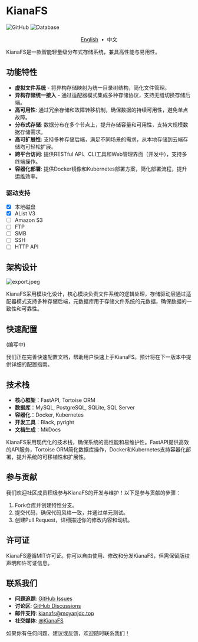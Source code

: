 # KianaFS

![GitHub](https://img.shields.io/github/license/moyan/kianafs)
![Database](https://img.shields.io/badge/database-PostgreSQL-blue)

<p align="center">
    <a href="README.md">English</a> &nbsp;&bull;&nbsp;
    <a>中文</a>
</p>

KianaFS是一款智能轻量级分布式存储系统，兼具高性能与易用性。

## 功能特性

- **虚拟文件系统** - 将异构存储映射为统一目录树结构，简化文件管理。
- **异构存储统一接入** - 通过适配器模式集成多种存储协议，支持无缝切换存储后端。
- **高可用性**: 通过冗余存储和故障转移机制，确保数据的持续可用性，避免单点故障。
- **分布式存储**: 数据分布在多个节点上，提升存储容量和可用性，支持大规模数据存储需求。
- **高可扩展性**: 支持多种存储后端，满足不同场景的需求，从本地存储到云端存储均可轻松扩展。
- **跨平台访问**: 提供RESTful API、CLI工具和Web管理界面（开发中），支持多终端操作。
- **容器化部署**: 提供Docker镜像和Kubernetes部署方案，简化部署流程，提升运维效率。

### 驱动支持
- [x] 本地磁盘
- [x] AList V3
- [ ] Amazon S3
- [ ] FTP
- [ ] SMB
- [ ] SSH
- [ ] HTTP API

## 架构设计

![export.jpeg](https://s2.loli.net/2025/03/08/DIjrNf3WRTF9uwP.jpg)

KianaFS采用模块化设计，核心模块负责文件系统的逻辑处理，存储驱动层通过适配器模式支持多种存储后端，元数据库用于存储文件系统的元数据，确保数据的一致性和可靠性。

## 快速配置

(编写中)

我们正在完善快速配置文档，帮助用户快速上手KianaFS。预计将在下一版本中提供详细的配置指南。

## 技术栈

- **核心框架**：FastAPI, Tortoise ORM
- **数据库**：MySQL, PostgreSQL, SQLite, SQL Server
- **容器化**：Docker, Kubernetes
- **开发工具**：Black, pyright
- **文档生成**：MkDocs

KianaFS采用现代化的技术栈，确保系统的高性能和易维护性。FastAPI提供高效的API服务，Tortoise ORM简化数据库操作，Docker和Kubernetes支持容器化部署，提升系统的可移植性和扩展性。

## 参与贡献

我们欢迎社区成员积极参与KianaFS的开发与维护！以下是参与贡献的步骤：

1. Fork仓库并创建特性分支。
2. 提交代码，确保代码风格一致，并通过单元测试。
3. 创建Pull Request，详细描述你的修改内容和动机。

## 许可证

KianaFS遵循MIT许可证。你可以自由使用、修改和分发KianaFS，但需保留版权声明和许可证信息。

## 联系我们

- **问题追踪**: [GitHub Issues](https://github.com/moyanj/kianafs/issues)
- **讨论区**: [GitHub Discussions](https://github.com/moyanj/kianafs/discussions)
- **邮件支持**: kianafs@moyanjdc.top
- **社交媒体**: [@KianaFS](https://twitter.com/KianaFS)

如果你有任何问题、建议或反馈，欢迎随时联系我们！